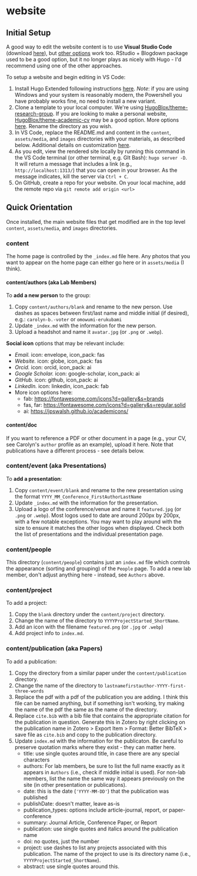 # website

## Initial Setup
A good way to edit the website content is to use **Visual Studio Code** (download [here](https://code.visualstudio.com/download)), but [other options](https://docs.hugoblox.com/getting-started/cms/) work too. RStudio + Blogdown package used to be a good option, but it no longer plays as nicely with Hugo - I'd recommend using one of the other approaches.

To setup a website and begin editing in VS Code:
1. Install Hugo Extended following instructions [here](https://docs.hugoblox.com/getting-started/install-hugo/). *Note*: if you are using Windows and your system is reasonably modern, the Powershell you have probably works fine, no need to install a new variant.
2. Clone a template to your local computer. We're using [HugoBlox/theme-research-group](https://github.com/HugoBlox/theme-research-group). If you are looking to make a personal website, [HugoBlox/theme-academic-cv](https://github.com/HugoBlox/theme-academic-cv) may be a good option. More options [here](https://hugoblox.com/templates/). Rename the directory as you wish.
3. In VS Code, replace the README.md and content in the `content`, `assets/media`, and `images` directories with your materials, as described below. Additional details on customization [here](https://docs.hugoblox.com/getting-started/customize/).
4. As you edit, view the rendered site locally by running this command in the VS Code terminal (or other terminal, e.g. GIt Bash): `hugo server -D`. It will return a message that includes a link (e.g., `http://localhost:1313/`) that you can open in your browser. As the message indicates, kill the server via `Ctrl + C`. 
5. On GitHub, create a repo for your website. On your local machine, add the remote repo via `git remote add origin <url>`

## Quick Orientation
Once installed, the main website files that get modified are in the top level `content`, `assets/media`, and `images` directories.

### content
The home page is controlled by the `_index.md` file here. Any photos that you want to appear on the home page can either go here or in `assets/media` (I think).

#### content/authors (aka Lab Members)
To **add a new person** to the group:
1. Copy `content/authors/blank` and rename to the new person. Use dashes as spaces between first/last name and middle initial (if desired), e.g.: `carolyn-b.-voter` or `omowumi-erukubami`
2. Update `_index.md` with the information for the new person.
3. Upload a headshot and name it `avatar.jpg` (or `.png` or `.webp`).

**Social icon** options that may be relevant include:
- *Email.* icon: envelope, icon_pack: fas
- *Website.* icon: globe, icon_pack: fas
- *Orcid.* icon: orcid, icon_pack: ai
- *Google Scholar.* icon: google-scholar, icon_pack: ai
- *GitHub.* icon: github, icon_pack: ai
- *LinkedIn.* icon: linkedin, icon_pack: fab
- More icon options here:
	- fab: https://fontawesome.com/icons?d=gallery&s=brands
	- fas, far: https://fontawesome.com/icons?d=gallery&s=regular,solid
	- ai: https://jpswalsh.github.io/academicons/

#### content/doc
If you want to reference a PDF or other document in a page (e.g., your CV, see Carolyn's `author` profile as an example), upload it here. Note that publications have a different process - see details below.

### content/event (aka Presentations)
To **add a presentation**:
1. Copy `content/event/blank` and rename to the new presentation using the format `YYYY_MM_Conference_FirstAuthorLastName`
2. Update `_index.md` with the information for the presentation.
3. Upload a logo of the conference/venue and name it `featured.jpg` (or `.png` or `.webp`). Most logos used to date are around 200px by 200px, with a few notable exceptions. You may want to play around with the size to ensure it matches the other logos when displayed. Check both the list of presentations and the individual presentation page.

### content/people
This directory (`content/people`) contains just an `index.md` file which controls the appearance (sorting and grouping) of the `People` page. To add a new lab member, don't adjust anything here - instead, see `Authors` above.

### content/project
To add a project:
1. Copy the `blank` directory under the `content/project` directory.
2. Change the name of the directory to `YYYYProjectStarted_ShortName`.
3. Add an icon with the filename `featured.png` (or `.jpg` or `.webp`)
4. Add project info to `index.md`.

### content/publication (aka Papers)
To add a publication:
1. Copy the directory from a similar paper under the `content/publication` directory.
2. Change the name of the directory to `lastnamefirstauthor-YYYY-first-three-words`
3. Replace the pdf with a pdf of the publication you are adding. I think this file can be named anything, but if something isn't working, try making the name of the pdf the same as the name of the directory.
4. Replace `cite.bib` with a bib file that contains the appropriate citation for the publication in question. Generate this in Zotero by right clicking on the publication name in Zotero > Export Item > Format: Better BibTeX > save file as `cite.bib` and copy to the publication directory.
5. Update `index.md` with the information for the publicaton. Be careful to preserve quotation marks where they exist - they can matter here.
	- title: use single quotes around title, in case there are any special characters
	- authors: For lab members, be sure to list the full name exactly as it appears in `Authors` (i.e., check if middle initial is used). For non-lab members, list the name the same way it appears previously on the site (in other presentation or publications).
	- date: this is the date (`'YYYY-MM-DD'`) that the publication was published
	- publishDate: doesn't matter, leave as-is
	- publication_types: options include article-journal, report, or paper-conference
	- summary: Journal Article, Conference Paper, or Report
	- publication: use single quotes and italics around the publication name
	- doi: no quotes, just the number
	- project: use dashes to list any projects associated with this publication. The name of the project to use is its directory name (i.e., `YYYYProjectStarted_ShortName`).
	- abstract: use single quotes around this.